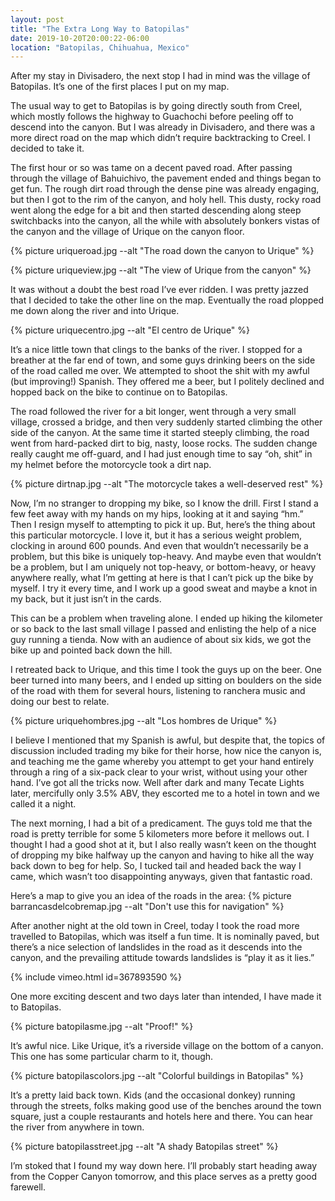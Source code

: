 ```yaml
---
layout: post
title: "The Extra Long Way to Batopilas"
date: 2019-10-20T20:00:22-06:00
location: "Batopilas, Chihuahua, Mexico"
---
```


After my stay in Divisadero, the next stop I had in mind was the village of Batopilas. It’s one of the first places I put on my map.

The usual way to get to Batopilas is by going directly south from Creel, which mostly follows the highway to Guachochi before peeling off to descend into the canyon. But I was already in Divisadero, and there was a more direct road on the map which didn’t require backtracking to Creel. I decided to take it.

The first hour or so was tame on a decent paved road. After passing through the village of Bahuichivo, the pavement ended and things began to get fun. The rough dirt road through the dense pine was already engaging, but then I got to the rim of the canyon, and holy hell. This dusty, rocky road went along the edge for a bit and then started descending along steep switchbacks into the canyon, all the while with absolutely bonkers vistas of the canyon and the village of Urique on the canyon floor.

{% picture uriqueroad.jpg --alt "The road down the canyon to Urique" %}

{% picture uriqueview.jpg --alt "The view of Urique from the canyon" %}

It was without a doubt the best road I’ve ever ridden. I was pretty jazzed that I decided to take the other line on the map. Eventually the road plopped me down along the river and into Urique.

{% picture uriquecentro.jpg --alt "El centro de Urique" %}

It’s a nice little town that clings to the banks of the river. I stopped for a breather at the far end of town, and some guys drinking beers on the side of the road called me over. We attempted to shoot the shit with my awful (but improving!) Spanish. They offered me a beer, but I politely declined and hopped back on the bike to continue on to Batopilas.

The road followed the river for a bit longer, went through a very small village, crossed a bridge, and then very suddenly started climbing the other side of the canyon. At the same time it started steeply climbing, the road went from hard-packed dirt to big, nasty, loose rocks. The sudden change really caught me off-guard, and I had just enough time to say “oh, shit” in my helmet before the motorcycle took a dirt nap.

{% picture dirtnap.jpg --alt "The motorcycle takes a well-deserved rest" %}

Now, I’m no stranger to dropping my bike, so I know the drill. First I stand a few feet away with my hands on my hips, looking at it and saying “hm.” Then I resign myself to attempting to pick it up. But, here’s the thing about this particular motorcycle. I love it, but it has a serious weight problem, clocking in around 600 pounds. And even that wouldn’t necessarily be a problem, but this bike is uniquely top-heavy. And maybe even that wouldn’t be a problem, but I am uniquely not top-heavy, or bottom-heavy, or heavy anywhere really, what I’m getting at here is that I can’t pick up the bike by myself. I try it every time, and I work up a good sweat and maybe a knot in my back, but it just isn’t in the cards.

This can be a problem when traveling alone. I ended up hiking the kilometer or so back to the last small village I passed and enlisting the help of a nice guy running a tienda. Now with an audience of about six kids, we got the bike up and pointed back down the hill.

I retreated back to Urique, and this time I took the guys up on the beer. One beer turned into many beers, and I ended up sitting on boulders on the side of the road with them for several hours, listening to ranchera music and doing our best to relate.  

{% picture uriquehombres.jpg --alt "Los hombres de Urique" %}

I believe I mentioned that my Spanish is awful, but despite that, the topics of discussion included trading my bike for their horse, how nice the canyon is, and teaching me the game whereby you attempt to get your hand entirely through a ring of a six-pack clear to your wrist, without using your other hand. I’ve got all the tricks now. Well after dark and many Tecate Lights later, mercifully only 3.5% ABV, they escorted me to a hotel in town and we called it a night.

The next morning, I had a bit of a predicament. The guys told me that the road is pretty terrible for some 5 kilometers more before it mellows out. I thought I had a good shot at it, but I also really wasn’t keen on the thought of dropping my bike halfway up the canyon and having to hike all the way back down to beg for help. So, I tucked tail and headed back the way I came, which wasn’t too disappointing anyways, given that fantastic road.

Here’s a map to give you an idea of the roads in the area:
{% picture barrancasdelcobremap.jpg --alt "Don't use this for navigation" %}

After another night at the old town in Creel, today I took the road more travelled to Batopilas, which was itself a fun time. It is nominally paved, but there’s a nice selection of landslides in the road as it descends into the canyon, and the prevailing attitude towards landslides is “play it as it lies.”

{% include vimeo.html id=367893590 %}

One more exciting descent and two days later than intended, I have made it to Batopilas.

{% picture batopilasme.jpg --alt "Proof!" %}

It’s awful nice. Like Urique, it’s a riverside village on the bottom of a canyon. This one has some particular charm to it, though.

{% picture batopilascolors.jpg --alt "Colorful buildings in Batopilas" %}

It’s a pretty laid back town. Kids (and the occasional donkey) running through the streets, folks making good use of the benches around the town square, just a couple restaurants and hotels here and there. You can hear the river from anywhere in town.

{% picture batopilasstreet.jpg --alt "A shady Batopilas street" %}

I’m stoked that I found my way down here. I’ll probably start heading away from the Copper Canyon tomorrow, and this place serves as a pretty good farewell.